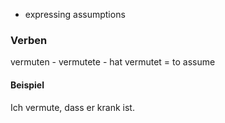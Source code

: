 + expressing assumptions

### Verben 
vermuten - vermutete - hat vermutet = to assume 

#### Beispiel

Ich vermute, dass er krank ist. 
